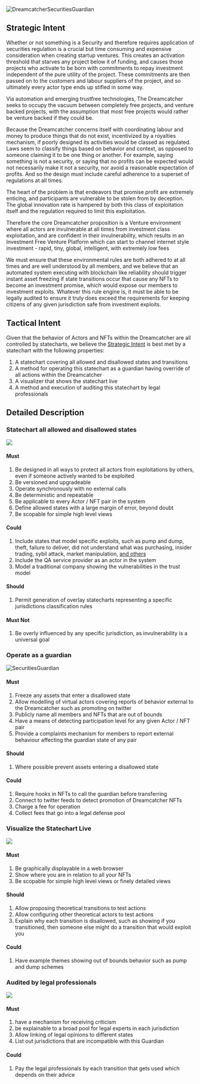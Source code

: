 ![DreamcatcherSecuritiesGuardian](/nfts/DreamcatcherSecuritiesGuardian.png)

## Strategic Intent

Whether or not something is a Security and therefore requires application of securities regulation is a crucial but time consuming and expensive consideration when creating startup ventures. This creates an activation threshold that starves any project below it of funding, and causes those projects who activate to be born with commitments to repay investment independent of the pure utility of the project. These commitments are then passed on to the customers and labour suppliers of the project, and so ultimately every actor type ends up stifled in some way.

Via automation and emerging trustfree technologies, The Dreamcatcher seeks to occupy the vacuum between completely free projects, and venture backed projects, with the assumption that most free projects would rather be venture backed if they could be.

Because the Dreamcatcher concerns itself with coordinating labour and money to produce things that do not exist, incentivized by a royalties mechanism, if poorly designed its activities would be classed as regulated. Laws seem to classify things based on behavior and context, as opposed to someone claiming it to be one thing or another. For example, saying something is not a security, or saying that no profits can be expected would not necessarily make it not a security, nor avoid a reasonable expectation of profits. And so the design must include careful adherence to a superset of regulations at all times.

The heart of the problem is that endeavors that promise profit are extremely enticing, and participants are vulnerable to be stolen from by deception. The global innovation rate is hampered by both this class of exploitation itself and the regulation required to limit this exploitation.

Therefore the core Dreamcatcher proposition is a Venture environment where all actors are invulnerable at all times from investment class exploitation, and are confident in their invulnerability, which results in an Investment Free Venture Platform which can start to channel internet style investment - rapid, tiny, global, intelligent, with extremely low fees

We must ensure that these environmental rules are both adhered to at all times and are well understood by all members, and we believe that an automated system executing with blockchain like reliability should trigger instant asset freezing if state transitions occur that cause any NFTs to become an investment promise, which would expose our members to investment exploits. Whatever this rule engine is, it must be able to be legally audited to ensure it truly does exceed the requirements for keeping citizens of any given jurisdiction safe from investment exploits.

## Tactical Intent

Given that the behavior of Actors and NFTs within the Dreamcatcher are all controlled by statecharts, we believe the [Strategic Intent](#strategic-intent) is best met by a statechart with the following properties:

1. A statechart covering all allowed and disallowed states and transitions
1. A method for operating this statechart as a guardian having override of all actions within the Dreamcatcher
1. A visualizer that shows the statechart live
1. A method and execution of auditing this statechart by legal professionals

## Detailed Description

### Statechart all allowed and disallowed states

![](/nfts/StatechartAllStates.png)

#### Must

1. Be designed in all ways to protect all actors from exploitations by others, even if someone actively wanted to be exploited
1. Be versioned and upgradeable
1. Operate synchronously with no external calls
1. Be deterministic and repeatable
1. Be applicable to every Actor / NFT pair in the system
1. Define allowed states with a large margin of error, beyond doubt
1. Be scopable for simple high level views

#### Could

1. Include states that model specific exploits, such as pump and dump, theft, failure to deliver, did not understand what was purchasing, insider trading, sybil attack, market manipulation, [and others](https://en.wikipedia.org/wiki/Securities_fraud)
1. Include the QA service provider as an actor in the system
1. Model a traditional company showing the vulnerabilities in the trust model

#### Should

1. Permit generation of overlay statecharts representing a specific jurisdictions classification rules

#### Must Not

1. Be overly influenced by any specific jurisdiction, as invulnerability is a universal goal

### Operate as a guardian

![SecuritiesGuardian](/nfts/OperateAsAGuardian.png)

#### Must

1. Freeze any assets that enter a disallowed state
1. Allow modelling of virtual actors covering reports of behavior external to the Dreamcatcher such as promoting on twitter
1. Publicly name all members and NFTs that are out of bounds
1. Have a means of detecting participation level for any given Actor / NFT pair
1. Provide a complaints mechanism for members to report external behaviour affecting the guardian state of any pair

#### Should

1. Where possible prevent assets entering a disallowed state

#### Could

1. Require hooks in NFTs to call the guardian before transferring
1. Connect to twitter feeds to detect promotion of Dreamcatcher NFTs
1. Charge a fee for operation
1. Collect fees that go into a legal defense pool

### Visualize the Statechart Live

![](/nfts/VisualizeTheStatechartLive.png)

#### Must

1. Be graphically displayable in a web browser
1. Show where you are in relation to all your NFTs
1. Be scopable for simple high level views or finely detailed views

#### Should

1. Allow proposing theoretical transitions to test actions
1. Allow configuring other theoretical actors to test actions
1. Explain why each transition is disallowed, such as showing if you transitioned, then someone else might do a transition that would exploit you

#### Could

1. Have example themes showing out of bounds behavior such as pump and dump schemes

### Audited by legal professionals

![](/nfts/AuditByLegalProfessionals.png)

#### Must

1. have a mechanism for receiving criticism
1. be explainable to a broad pool for legal experts in each jurisdiction
1. Allow linking of legal opinions to different states
1. List out jurisdictions that are incompatible with this Guardian

#### Could

1. Pay the legal professionals by each transition that gets used which depends on their advice
